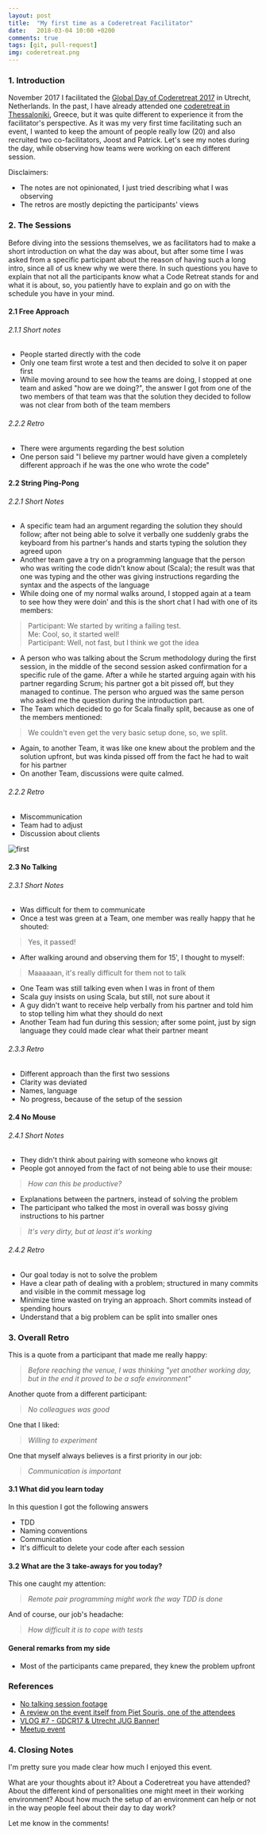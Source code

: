 ```yaml
---
layout: post
title:  "My first time as a Coderetreat Facilitator"
date:   2018-03-04 10:00 +0200
comments: true
tags: [git, pull-request]
img: coderetreat.png
---
```


### 1. Introduction
November 2017 I facilitated the [Global Day of Coderetreat 2017](https://www.youtube.com/watch?v=Mp34vCVlSVs) in Utrecht, Netherlands. In the past, I have already attended one [coderetreat in Thessaloniki](https://thodorisbais.github.io/the-first-global-day-of-coderetreat-in-thessaloniki/), Greece, but it was quite different to experience it from the facilitator's perspective. As it was my very first time facilitating such an event, I wanted to keep the amount of people really low (20) and also recruited two co-facilitators, Joost and Patrick. Let's see my notes during the day, while observing how teams were working on each different session.

Disclaimers:
- The notes are not opinionated, I just tried describing what I was observing
- The retros are mostly depicting the participants' views

### 2. The Sessions
Before diving into the sessions themselves, we as facilitators had to make a short introduction on what the day was about, but after some time I was asked from a specific participant about the reason of having such a long intro, since all of us knew why we were there.
In such questions you have to explain that not all the participants know what a Code Retreat stands for and what it is about, so, you patiently have to explain and go on with the schedule you have in your mind.

#### 2.1 Free Approach

###### 2.1.1 Short notes
- People started directly with the code
- Only one team first wrote a test and then decided to solve it on paper first
- While moving around to see how the teams are doing, I stopped at one team and asked "how are we doing?", the answer I got from one of the two members of that team was that the solution they decided to follow was not clear from both of the team members

###### 2.2.2 Retro
- There were arguments regarding the best solution
- One person said "I believe my partner would have given a completely different approach if he was the one who wrote the code"

#### 2.2 String Ping-Pong

###### 2.2.1 Short Notes
- A specific team had an argument regarding the solution they should follow; after not being able to solve it verbally one suddenly grabs the keyboard from his partner's hands and starts typing the solution they agreed upon
- Another team gave a try on a programming language that the person who was writing the code didn't know about (Scala); the result was that one was typing and the other was giving instructions regarding the syntax and the aspects of the language
- While doing one of my normal walks around, I stopped again at a team to see how they were doin' and this is the short chat I had with one of its members:

> Participant: We started by writing a failing test. <br/>
  Me: Cool, so, it started well! <br/>
  Participant: Well, not fast, but I think we got the idea

- A person who was talking about the Scrum methodology during the first session, in the middle of the second session asked confirmation for a specific rule of the game. After a while he started arguing again with his partner regarding Scrum; his partner got a bit pissed off, but they managed to continue. The person who argued was the same person who asked me the question during the introduction part.
- The Team which decided to go for Scala finally split, because as one of the members mentioned:

> We couldn't even get the very basic setup done, so, we split.

- Again, to another Team, it was like one knew about the problem and the solution upfront, but was kinda pissed off from the fact he had to wait for his partner
- On another Team, discussions were quite calmed.

###### 2.2.2 Retro
- Miscommunication
- Team had to adjust
- Discussion about clients

![first]({{site.baseurl}}/assets/img/2017/gdcr17-utrecht.jpeg)

#### 2.3 No Talking

###### 2.3.1 Short Notes
- Was difficult for them to communicate
- Once a test was green at a Team, one member was really happy that he shouted:

> Yes, it passed!

- After walking around and observing them for 15', I thought to myself:

> Maaaaaan, it's really difficult for them not to talk

- One Team was still talking even when I was in front of them
- Scala guy insists on using Scala, but still, not sure about it
- A guy didn't want to receive help verbally from his partner and told him to stop telling him what they should do next
- Another Team had fun during this session; after some point, just by sign language they could made clear what their partner meant

###### 2.3.3 Retro
- Different approach than the first two sessions
- Clarity was deviated
- Names, language
- No progress, because of the setup of the session

#### 2.4 No Mouse

###### 2.4.1 Short Notes
- They didn't think about pairing with someone who knows git
- People got annoyed from the fact of not being able to use their mouse:

> _How can this be productive?_

- Explanations between the partners, instead of solving the problem
- The participant who talked the most in overall was bossy giving instructions to his partner

> _It's very dirty, but at least it's working_

###### 2.4.2 Retro
- Our goal today is not to solve the problem
- Have a clear path of dealing with a problem; structured in many commits and visible in the commit message log
- Minimize time wasted on trying an approach. Short commits instead of spending hours
- Understand that a big problem can be split into smaller ones

### 3. Overall Retro
This is a quote from a participant that made me really happy:
> _Before reaching the venue, I was thinking "yet another working day, but in the end it proved to be a safe environment"_<br/>

Another quote from a different participant:
>  _No colleagues was good_

One that I liked:
> _Willing to experiment_

One that myself always believes is a first priority in our job:
> _Communication is important_

#### 3.1 What did you learn today
In this question I got the following answers

- TDD
- Naming conventions
- Communication
- It's difficult to delete your code after each session

#### 3.2 What are the 3 take-aways for you today?
This one caught my attention:

> _Remote pair programming might work the way TDD is done_

And of course, our job's headache:

> _How difficult it is to cope with tests_

#### General remarks from my side
- Most of the participants came prepared, they knew the problem upfront

### References
- [No talking session footage](https://www.youtube.com/watch?v=p-g9QiGtt4s)
- [A review on the event itself from Piet Souris, one of the attendees](https://coderanch.com/t/687011/books/Global-Day-Code-Retreat-Day#3226936)
- [VLOG #7 - GDCR17 & Utrecht JUG Banner!](https://www.youtube.com/watch?v=_S9qe6eT-0M)
- [Meetup event](https://www.meetup.com/Utrecht-Java-User-Group/events/243847568/)


### 4. Closing Notes
I'm pretty sure you made clear how much I enjoyed this event.


What are your thoughts about it? About a Coderetreat you have attended? About the different kind of personalities one might meet in their working environment? About how much the setup of an environment can help or not in the way people feel about their day to day work?


Let me know in the comments!